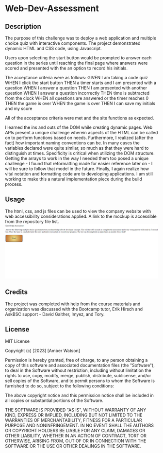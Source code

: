 # Web-Dev-Assessment
## Description

The purpose of this challenge was to deploy a web application and multiple choice quiz with interactive components. The project demonstrated dynamic HTML and CSS code, using Javascript. 

Users upon selecting the start button would be prompted to answer each question in the series until reaching the final page where answers were scored and presented with the an option to record his initials.

The acceptance criteria were as follows: 
GIVEN I am taking a code quiz
WHEN I click the start button
THEN a timer starts and I am presented with a question
WHEN I answer a question
THEN I am presented with another question
WHEN I answer a question incorrectly
THEN time is subtracted from the clock
WHEN all questions are answered or the timer reaches 0
THEN the game is over
WHEN the game is over
THEN I can save my initials and my score

All of the acceptance criteria were met and the site functions as expected.

I learned the ins and outs of the DOM while creating dynamic pages. Web APIs present a unique challenge wherein aspects of the HTML can be called on to perform functions based on needs. Furthermore, I realized (after the fact) how important naming conventions can be. In many cases the variables declared were quite similar, so much as that they were hard to distinguish at times. Specificity is critical when utilizing the DOM structure. Getting the arrays to work in the way I needed them too posed a unique challenge - I found that reformatting made for easier reference later on - I will be sure to follow that model in the future. Finally, I again realize how vital notation and formatting code are to developing applications. I am still working to make this a natural implementation piece during the build process. 
## Usage

The html, css, and js files can be used to view the company website with web accessibility considerations applied. A link to the mockup is accessible from the repository file list. 
![Quiz Mockup](./assets/images/Quiz%20Mockup.png)

## Credits

The project was completed with help from the course materials and organization was discussed with the Bootcamp tutor, Erik Hirsch and AskBSC support - David Gaither, Imyez, and Tory.

## License

MIT License

Copyright (c) [2023] [Amber Watson]

Permission is hereby granted, free of charge, to any person obtaining a copy
of this software and associated documentation files (the "Software"), to deal
in the Software without restriction, including without limitation the rights
to use, copy, modify, merge, publish, distribute, sublicense, and/or sell
copies of the Software, and to permit persons to whom the Software is
furnished to do so, subject to the following conditions:

The above copyright notice and this permission notice shall be included in all
copies or substantial portions of the Software.

THE SOFTWARE IS PROVIDED "AS IS", WITHOUT WARRANTY OF ANY KIND, EXPRESS OR
IMPLIED, INCLUDING BUT NOT LIMITED TO THE WARRANTIES OF MERCHANTABILITY,
FITNESS FOR A PARTICULAR PURPOSE AND NONINFRINGEMENT. IN NO EVENT SHALL THE
AUTHORS OR COPYRIGHT HOLDERS BE LIABLE FOR ANY CLAIM, DAMAGES OR OTHER
LIABILITY, WHETHER IN AN ACTION OF CONTRACT, TORT OR OTHERWISE, ARISING FROM,
OUT OF OR IN CONNECTION WITH THE SOFTWARE OR THE USE OR OTHER DEALINGS IN THE
SOFTWARE.
